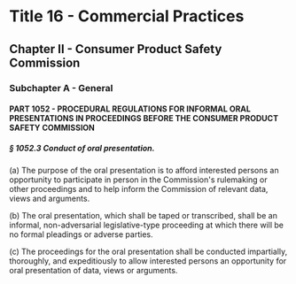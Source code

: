 
# Title 16 - Commercial Practices
## Chapter II - Consumer Product Safety Commission
### Subchapter A - General
#### PART 1052 - PROCEDURAL REGULATIONS FOR INFORMAL ORAL PRESENTATIONS IN PROCEEDINGS BEFORE THE CONSUMER PRODUCT SAFETY COMMISSION
##### § 1052.3 Conduct of oral presentation.

(a) The purpose of the oral presentation is to afford interested persons an opportunity to participate in person in the Commission's rulemaking or other proceedings and to help inform the Commission of relevant data, views and arguments.

(b) The oral presentation, which shall be taped or transcribed, shall be an informal, non-adversarial legislative-type proceeding at which there will be no formal pleadings or adverse parties.

(c) The proceedings for the oral presentation shall be conducted impartially, thoroughly, and expeditiously to allow interested persons an opportunity for oral presentation of data, views or arguments.
